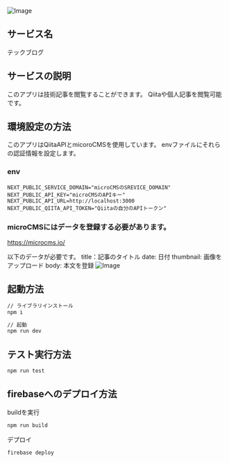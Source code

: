
![Image](https://github.com/user-attachments/assets/312739bc-a9a0-4f6c-81e0-8773d7535fd1)

## サービス名
テックブログ

## サービスの説明
このアプリは技術記事を閲覧することができます。
Qiitaや個人記事を閲覧可能です。

## 環境設定の方法
このアプリはQiitaAPIとmicoroCMSを使用しています。
envファイルにそれらの認証情報を設定します。

### env
```
NEXT_PUBLIC_SERVICE_DOMAIN="microCMSのSREVICE_DOMAIN"
NEXT_PUBLIC_API_KEY="microCMSのAPIキー"
NEXT_PUBLIC_API_URL=http://localhost:3000
NEXT_PUBLIC_QIITA_API_TOKEN="Qiitaの自分のAPIトークン"
```

### microCMSにはデータを登録する必要があります。
https://microcms.io/

以下のデータが必要です。
title：記事のタイトル
date: 日付
thumbnail: 画像をアップロード
body: 本文を登録
![Image](https://github.com/user-attachments/assets/507bc5ce-dc92-40c0-bffb-882de375b216)

## 起動方法
```sh
// ライブラリインストール
npm i

// 起動
npm run dev
```

## テスト実行方法
```sh
npm run test
```

## firebaseへのデプロイ方法
buildを実行
```sh
npm run build
```
デプロイ
```sh
firebase deploy
```